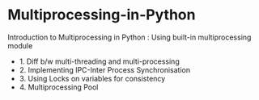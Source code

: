 # Multiprocessing-in-Python
Introduction to Multiprocessing in Python : Using built-in multiprocessing module
<ul>
<li>1. Diff b/w multi-threading and multi-processing</li>
<li>2. Implementing IPC-Inter Process Synchronisation</li>
<li>3. Using Locks on variables for consistency</li>
<li>4. Multiprocessing Pool</li>
<ul>
